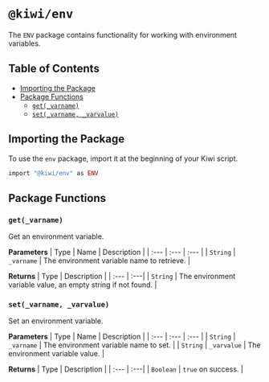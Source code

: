 # `@kiwi/env`

The `ENV` package contains functionality for working with environment variables.

## Table of Contents

- [Importing the Package](#importing-the-package)
- [Package Functions](#package-functions)
  - [`get(_varname)`](#get_varname)
  - [`set(_varname, _varvalue)`](#set_varname-_varvalue)

## Importing the Package

To use the `env` package, import it at the beginning of your Kiwi script.

```ruby
import "@kiwi/env" as ENV
```

## Package Functions

### `get(_varname)`

Get an environment variable.

**Parameters**
| Type | Name | Description |
| :--- | :--- | :--- |
| `String` | `_varname` | The environment variable name to retrieve. |

**Returns**
| Type | Description |
| :--- | :---|
| `String` | The environment variable value, an empty string if not found. |

### `set(_varname, _varvalue)`

Set an environment variable.

**Parameters**
| Type | Name | Description |
| :--- | :--- | :--- |
| `String` | `_varname` | The environment variable name to set. |
| `String` | `_varvalue` | The environment variable value. |

**Returns**
| Type | Description |
| :--- | :---|
| `Boolean` | `true` on success. |
